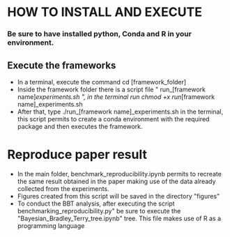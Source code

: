 # HOW TO INSTALL AND EXECUTE

### Be sure to have installed python, Conda and R in your environment.


## Execute the frameworks

- In a terminal, execute the command cd [framework_folder]
- Inside the framework folder there is a script file " run_[framework name]_experiments.sh ", in the terminal run chmod +x run_[framework name]_experiments.sh
- After that, type ./run_[framework name]_experiments.sh in the terminal, this script permits to create a conda environment with the required package and then executes the framework.


# Reproduce paper result
- In the main folder, benchmark_reproducibility.ipynb permits to recreate the same result obtained in the paper making use of the data already collected from the experiments.
- Figures created from this script will be saved in the directory "figures"
- To conduct the BBT analysis, after executing the script benchmarking_reproducibility.py" be sure to execute the "Bayesian_Bradley_Terry_tree.ipynb" tree. This file makes use of R as a programming language